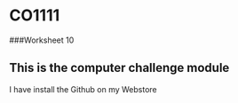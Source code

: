 # CO1111
###Worksheet 10

## This is the computer challenge module

I have install the Github on my Webstore
